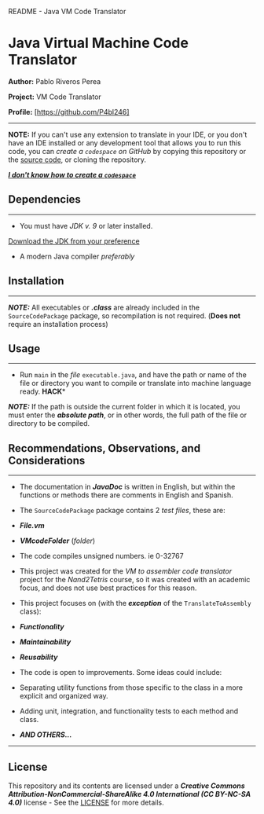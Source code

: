 README - Java VM Code Translator
# Java Virtual Machine Code Translator
**Author:** Pablo Riveros Perea

**Project:** VM Code Translator

**Profile:** [https://github.com/P4bl246]

------------------------------------------------------

**NOTE:** If you can't use any extension to translate in your IDE, or you don't have an IDE installed or any development tool that allows you to run this code, you can *create a `codespace` on GitHub* by copying this repository or the [source code](SourceCodePackage), or cloning the repository.

[***I don't know how to create a `codespace`***](https://docs.github.com/en/codespaces/developing-in-a-codespace/creating-a-codespace-for-a-repository)

## Dependencies

------------------------------------------------------
* You must have *JDK v. 9* or later installed.

[Download the JDK from your preference](https://www.oracle.com/java/technologies/downloads/)

* A modern Java compiler *preferably*

## Installation

------------------------------------------------------
***NOTE:*** All executables or ***.class*** are already included in the `SourceCodePackage` package, so recompilation is not required. (**Does not** require an installation process)

## Usage

-----------------------------------------------------
* Run `main` in the *file* `executable.java`, and have the path or name of the file or directory you want to compile or translate into machine language ready. **HACK***

***NOTE:*** If the path is outside the current folder in which it is located, you must enter the ***absolute path***, or in other words, the full path of the file or directory to be compiled.

## Recommendations, Observations, and Considerations

------------------------------------------------
* The documentation in ***JavaDoc*** is written in English, but within the functions or methods there are comments in English and Spanish.

* The `SourceCodePackage` package contains 2 *test files*, these are:
* ***File.vm***
* ***VMcodeFolder*** (*folder*)

* The code compiles unsigned numbers. ie 0-32767

* This project was created for the *VM to assembler code translator* project for the *Nand2Tetris* course, so it was created with an academic focus, and does not use best practices for this reason.

* This project focuses on (with the ***exception*** of the `TranslateToAssembly` class):

* ***Functionality***
* ***Maintainability***
* ***Reusability***

* The code is open to improvements. Some ideas could include:

* Separating utility functions from those specific to the class in a more explicit and organized way.

* Adding unit, integration, and functionality tests to each method and class.

* ***AND OTHERS...***

-------------------------------------------------
## License

This repository and its contents are licensed under a ***Creative Commons Attribution-NonCommercial-ShareAlike 4.0 International (CC BY-NC-SA 4.0)*** license - See the [LICENSE](LICENCIA-LICENSE/LICENSE) for more details.
